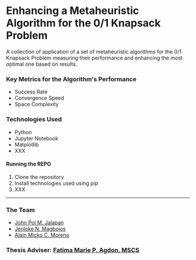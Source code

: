 # Enhancing a Metaheuristic Algorithm for the 0/1 Knapsack Problem

A collection of application of a set of metaheuristic algorithms for the 0/1 Knapsack Problem measuring their performance and enhancing the most optimal one based on results.

### Key Metrics for the Algorithm's Performance

- Success Rate
- Convergence Speed
- Space Complexity

### Technologies Used

- Python
- Jupyter Notebook
- Matplotlib
- XXX

#### Running the REPO

1. Clone the repository
2. Install technologies used using pip
3. XXX

---

### The Team

- [John Pol M. Jalapan](https://github.com/PolJalapan)
- [Jenloke N. Magbojos](https://github.com/Jenloke)
- [Alain Micko C. Moreno](https://github.com/Araniala)

### Thesis Adviser: [Fatima Marie P. Agdon, MSCS](https://github.com/marieemoiselle)
